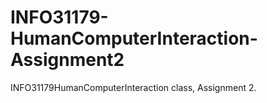 # INFO31179-HumanComputerInteraction-Assignment2
INFO31179HumanComputerInteraction class, Assignment 2.
